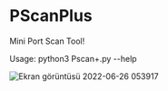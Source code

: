 # PScanPlus
Mini Port Scan Tool!



Usage: python3 Pscan+.py --help


![Ekran görüntüsü 2022-06-26 053917](https://user-images.githubusercontent.com/84154887/175795815-2fc5ba9f-a53e-4b7e-8cd9-91c23bb20f98.jpg)
